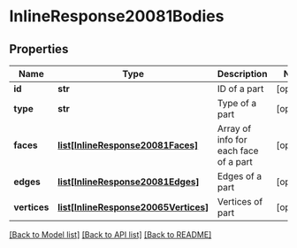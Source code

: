 # InlineResponse20081Bodies

## Properties
Name | Type | Description | Notes
------------ | ------------- | ------------- | -------------
**id** | **str** | ID of a part | [optional] 
**type** | **str** | Type of a part | [optional] 
**faces** | [**list[InlineResponse20081Faces]**](InlineResponse20081Faces.md) | Array of info for each face of a part | [optional] 
**edges** | [**list[InlineResponse20081Edges]**](InlineResponse20081Edges.md) | Edges of a part | [optional] 
**vertices** | [**list[InlineResponse20065Vertices]**](InlineResponse20065Vertices.md) | Vertices of part | [optional] 

[[Back to Model list]](../README.md#documentation-for-models) [[Back to API list]](../README.md#documentation-for-api-endpoints) [[Back to README]](../README.md)


